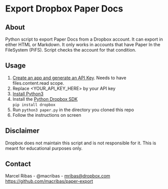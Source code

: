 # Export Dropbox Paper Docs

## About
Python script to export Paper Docs from a Dropbox account.
It can export in either HTML or Markdown.
It only works in accounts that have Paper In the FileSystem (PiFS). Script checks the account for that condition.

## Usage
1. [Create an app and generate an API Key](https://www.dropbox.com/developers/reference/getting-started?_tk=guides_lp&_ad=guides2&_camp=get_started#app%20console). Needs to have files.content.read scope.
2. Replace <YOUR_API_KEY_HERE> by your API key
3. [Install Python3](python.org/downloads/)
4. Install the [Python Dropbox SDK](https://dropbox-sdk-python.readthedocs.io/en/latest/index.html)  
```pip install dropbox```
5. Run `python3 paper.py` in the directory you cloned this repo
6. Follow the instructions on screen

## Disclaimer
Dropbox does not maintain this script and is not responsible for it. This is meant for educational purposes only.

## Contact
Marcel Ribas - @macribas - mribas@dropbox.com  
https://github.com/macribas/paper-export
